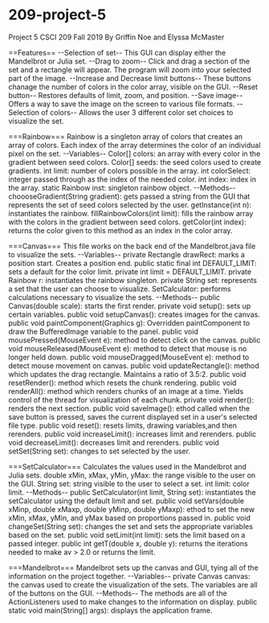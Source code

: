 # 209-project-5
Project 5
CSCI 209 Fall 2019
By Griffin Noe and Elyssa McMaster

==Features==
--Selection of set--
This GUI can display either the Mandelbrot or Julia set.
--Drag to zoom--
Click and drag a section of the set and a rectangle will appear. The program will zoom into your selected part of the image.
--Increase and Decrease limit buttons--
These buttons chanage the number of colors in the color array, visible on the GUI. 
--Reset button--
Restores defaults of limit, zoom, and position.
--Save image--
Offers a way to save the image on the screen to various file formats.
--Selection of colors--
Allows the user 3 different color set choices to visualize the set.

===Rainbow===
Rainbow is a singleton array of colors that creates an array of colors. Each index of the array determines the color of an individual pixel on the set.
--Variables--
Color[] colors: an array with every color in the gradient between seed colors.
Color[] seeds: the seed colors used to create gradients.
int limit: number of colors possible in the array.
int colorSelect: integer passed through as the index of the needed color.
int index: index in the array.
static Rainbow inst: singleton rainbow object.
--Methods--
choooseGradient(String gradient): gets passed a string from the GUI that represents the set of seed colors selected by the user.
getInstance(int n): instantiates the rainbow.
fillRainbowColors(int limit): fills the rainbow array with the colors in the gradient between seed colors.
getColor(int index): returns the color given to this method as an index in the color array.

===Canvas===
This file works on the back end of the Mandelbrot.java file to visualize the sets.
--Variables--
private Rectangle drawRect: marks a position start. Creates a position end.
public static final int DEFAULT_LIMIT: sets a default for the color limit.
private int limit = DEFAULT_LIMIT.
private Rainbow r: instantiates the rainbow singleton.
private String set: represents a set that the user can choose to visualize.
SetCalculator: performs calculations necessary to visualize the sets.
--Methods--
public Canvas(double scale): starts the first render.
private void setup(): sets up certain variables.
public void setupCanvas(): creates images for the canvas.
public void paintComponent(Graphics g): Overridden paintComponent to draw the BufferedImage variable to the panel.
public void mousePressed(MouseEvent e): method to detect click on the canvas.
public void mouseReleased(MouseEvent e): method to detect that mouse is no longer held down.
public void mouseDragged(MouseEvent e): method to detect mouse movement on canvas.
public void updateRectangle(): method which updates the drag rectangle. Maintains a ratio of 3.5:2.
public void resetRender(): method which resets the chunk rendering.
public void renderAll(): method which renders chunks of an image at a time. Yields control of the thread for visualization of each chunk.
private void render(): renders the next section.
public void saveImage(): ethod called when the save button is pressed, saves the current displayed set in a user's selected file type.
public void reset(): resets limits, drawing variables,and then rerenders.
public void increaseLimit(): increases limit and rerenders.
public void decreaseLimit(): decreases limit and rerenders.
public void setSet(String set): changes to set selected by the user.


===SetCalculator===
Calculates the values used in the Mandelbrot and Julia sets.
double xMin, xMax, yMin, yMax: the range visible to the user on the GUI.
String set: string visible to the user to select a set.
int limit: color limit.
--Methods--
public SetCalculator(int limit, String set): instantiates the setCalculator using the default limit and set.
public void setVars(double xMinp, double xMaxp, double yMinp, double yMaxp): ethod to set the new xMin, xMax, yMin, and yMax based on proportions passed in.
public void changeSet(String set): changes the set and sets the appropriate variables based on the set.
public void setLimit(int limit): sets the limit based on a passed integer.
public int getT(double x, double y): returns the iterations needed to make av > 2.0 or returns the limit.

===Mandelbrot===
Mandelbrot sets up the canvas and GUI, tying all of the information on the project together.
--Variables--
private Canvas canvas: the canvas used to create the visualization of the sets.
The variables are all of the buttons on the GUI.
--Methods--
The methods are all of the ActionListeners used to make changes to the information on display.
public static void main(String[] args): displays the application frame.
